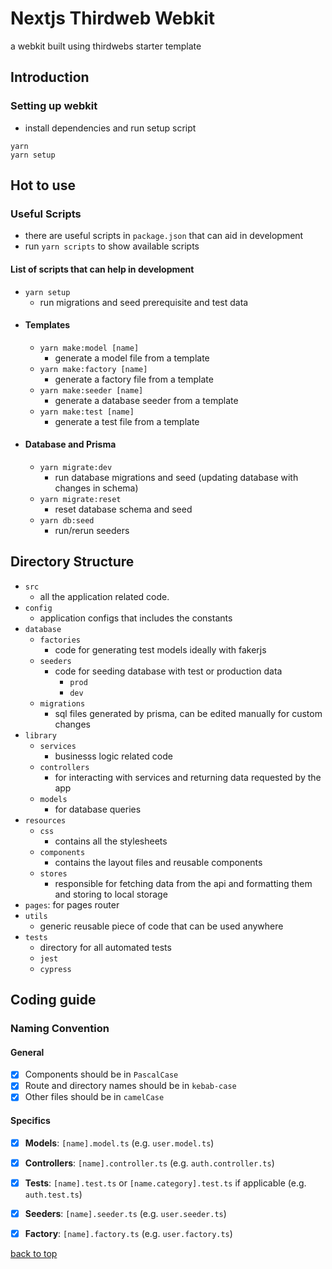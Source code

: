 # Nextjs Thirdweb Webkit

a webkit built using thirdwebs starter template

## Introduction
### Setting up webkit
- install dependencies and run setup script
```shell
yarn
yarn setup
```

## Hot to use
### Useful Scripts 
- there are useful scripts in `package.json` that can aid in development
- run `yarn scripts` to show available scripts
#### List of scripts that can help in development
- `yarn setup`
  - run migrations and seed prerequisite and test data
- #### Templates
  - `yarn make:model [name]`
    - generate a model file from a template
  - `yarn make:factory [name]`
    - generate a factory file from a template
  - `yarn make:seeder [name]`
    - generate a database seeder from a template
  - `yarn make:test [name]`
    - generate a test file from a template
- #### Database and Prisma
  - `yarn migrate:dev`
    - run database migrations and seed (updating database with changes in schema)
  - `yarn migrate:reset`
    - reset database schema and seed
  - `yarn db:seed`
    - run/rerun seeders

## Directory Structure
- `src`
  - all the application related code. 
- `config`
  - application configs that includes the constants
- `database`
  - `factories`
    - code for generating test models ideally with fakerjs
  - `seeders`
    - code for seeding database with test or production data
      - `prod`
      - `dev`
  - `migrations`
    - sql files generated by prisma, can be edited manually for custom changes
- `library`
  - `services`
    - businesss logic related code
  - `controllers`
    - for interacting with services and returning data requested by the app
  - `models`
    - for database queries
- `resources`
  - `css`
    - contains all the stylesheets
  - `components`
    - contains the layout files and reusable components
  - `stores`
    - responsible for fetching data from the api and formatting them and storing to local storage
- `pages`: for pages router
- `utils`
  - generic reusable piece of code that can be used anywhere
- `tests`
  - directory for all automated tests
  - `jest`
  - `cypress`

## Coding guide

### Naming Convention

#### General

- [x] Components should be in `PascalCase`
- [x] Route and directory names should be in `kebab-case`
- [x] Other files should be in `camelCase`

#### Specifics

- [x] **Models**: `[name].model.ts` (e.g. `user.model.ts`)
- [x] **Controllers**: `[name].controller.ts` (e.g. `auth.controller.ts`)
- [x] **Tests**: `[name].test.ts` or `[name.category].test.ts` if applicable (e.g. `auth.test.ts`)
- [x] **Seeders**: `[name].seeder.ts` (e.g. `user.seeder.ts`)
- [x] **Factory**: `[name].factory.ts` (e.g. `user.factory.ts`)


[back to top](#nextjs-thirdweb-webkit)
